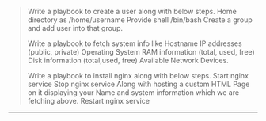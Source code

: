 > Write a playbook to create a user along with below steps.
> Home directory as /home/username
> Provide shell /bin/bash
> Create a group and add user into that group.
> 
> 
> Write a playbook to fetch system info like
> Hostname
> IP addresses (public, private)
> Operating System
> RAM information (total, used, free)
> Disk information (total,used, free)
> Available Network Devices.
> 
> 
> Write a playbook to install nginx along with below steps.
> Start nginx service
> Stop nginx service
> Along with hosting a custom HTML Page on it displaying your Name and system information which we are fetching above.
> Restart nginx service
-------------------------------------------------------------------------------  